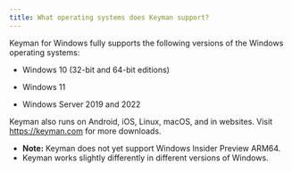 ```yaml
---
title: What operating systems does Keyman support?
---
```


Keyman for Windows fully supports the following versions of the
Windows operating systems:

-   Windows 10 (32-bit and 64-bit editions)

-   Windows 11

-   Windows Server 2019 and 2022

Keyman also runs on Android, iOS, Linux, macOS, and in websites. Visit https://keyman.com for more downloads.

* **Note:** Keyman does not yet support Windows Insider Preview ARM64. 
* Keyman works slightly differently in different versions of Windows. 
